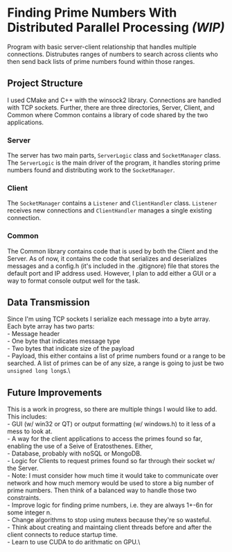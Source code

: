 # Finding Prime Numbers With Distributed Parallel Processing _(WIP)_

Program with basic server-client relationship that handles multiple connections. Distrubutes ranges of numbers to search across clients who then send back lists of prime numbers found within those ranges.

## Project Structure

I used CMake and C++ with the winsock2 library. Connections are handled with TCP sockets. Further, there are three directories, Server, Client, and Common where Common contains a library of code shared by the two applications.

### Server

The server has two main parts, `ServerLogic` class and `SocketManager` class. The `ServerLogic` is the main driver of the program, it handles storing prime numbers found and distributing work to the `SocketManager`. 

### Client

The `SocketManager` contains a `Listener` and `ClientHandler` class. `Listener` receives new connections and `ClientHandler` manages a single existing connection. 

### Common

The Common library contains code that is used by both the Client and the Server. As of now, it contains the code that serializes and deserializes messages and a config.h (it's included in the .gitignore) file that stores the default port and IP address used. However, I plan to add either a GUI or a way to format console output well for the task.

## Data Transmission

Since I'm using TCP sockets I serialize each message into a byte array. Each byte array has two parts:\
    - Message header\
        - One byte that indicates message type\
        - Two bytes that indicate size of the payload\
    - Payload, this either contains a list of prime numbers found or a range to be searched. A list of primes can be of any size, a range is going to just be two `unsigned long long`s.\

## Future Improvements
This is a work in progress, so there are multiple things I would like to add. This includes:\
    - GUI (w/ win32 or QT) or output formatting (w/ windows.h) to it less of a mess to look at.\
    - A way for the client applications to access the primes found so far, enabling the use of a Seive of Eratosthenes. Either,\
        - Database, probably with noSQL or MongoDB.\
        - Logic for Clients to request primes found so far through their socket w/ the Server.\
        - Note: I must consider how much time it would take to communicate over network and how much memory would be used to store a big number of prime numbers. Then think of a balanced way to handle those two constraints.\
    - Improve logic for finding prime numbers, i.e. they are always 1+-6n for some integer n.\
    - Change algorithms to stop using mutexs because they're so wasteful.\
    - Think about creating and maintaing client threads before and after the client connects to reduce startup time. \
    - Learn to use CUDA to do arithmatic on GPU.\